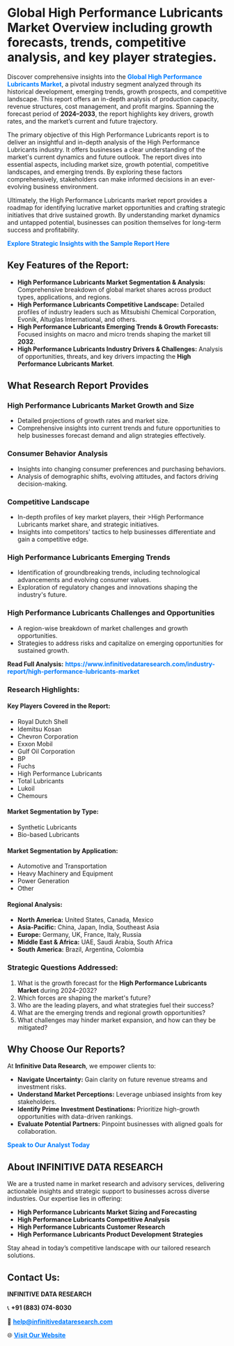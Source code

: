 <h1>Global High Performance Lubricants Market Overview including growth forecasts, trends, competitive analysis, and key player strategies.</h1>
<p>
Discover comprehensive insights into the 
<a href="https://www.infinitivedataresearch.com/industry-report/high-performance-lubricants-market" rel="dofollow" style="color: #007BFF; text-decoration: none;"><strong>Global High Performance Lubricants Market</strong></a>, a pivotal industry segment analyzed through its historical development, emerging trends, growth prospects, and competitive landscape. This report offers an in-depth analysis of production capacity, revenue structures, cost management, and profit margins. Spanning the forecast period of <strong>2024–2033</strong>, the report highlights key drivers, growth rates, and the market’s current and future trajectory.
</p>
<p>
The primary objective of this High Performance Lubricants report is to deliver an insightful and in-depth analysis of the High Performance Lubricants industry. It offers businesses a clear understanding of the market's current dynamics and future outlook. The report dives into essential aspects, including market size, growth potential, competitive landscapes, and emerging trends. By exploring these factors comprehensively, stakeholders can make informed decisions in an ever-evolving business environment.
</p>
<p>
Ultimately, the High Performance Lubricants market report provides a roadmap for identifying lucrative market opportunities and crafting strategic initiatives that drive sustained growth. By understanding market dynamics and untapped potential, businesses can position themselves for long-term success and profitability.
</p>
<p>
<a href="https://www.infinitivedataresearch.com/request-sample/reportId=105387" style="color: #007BFF; text-decoration: none;"><strong>Explore Strategic Insights with the Sample Report Here</strong></a>
</p>

<h2>Key Features of the Report:</h2>
<ul>
<li><strong>High Performance Lubricants Market Segmentation & Analysis:</strong> Comprehensive breakdown of global market shares across product types, applications, and regions.</li>
<li><strong>High Performance Lubricants Competitive Landscape:</strong> Detailed profiles of industry leaders such as Mitsubishi Chemical Corporation, Evonik, Altuglas International, and others.</li>
<li><strong>High Performance Lubricants Emerging Trends & Growth Forecasts:</strong> Focused insights on macro and micro trends shaping the market till <strong>2032</strong>.</li>
<li><strong>High Performance Lubricants Industry Drivers & Challenges:</strong> Analysis of opportunities, threats, and key drivers impacting the <strong>High Performance Lubricants Market</strong>.</li>
</ul>

<h2>What Research Report Provides</h2>
<h3>High Performance Lubricants Market Growth and Size</h3>
<ul>
<li>Detailed projections of growth rates and market size.</li>
<li>Comprehensive insights into current trends and future opportunities to help businesses forecast demand and align strategies effectively.</li>
</ul>

<h3>Consumer Behavior Analysis</h3>
<ul>
<li>Insights into changing consumer preferences and purchasing behaviors.</li>
<li>Analysis of demographic shifts, evolving attitudes, and factors driving decision-making.</li>
</ul>

<h3>Competitive Landscape</h3>
<ul>
<li>In-depth profiles of key market players, their >High Performance Lubricants market share, and strategic initiatives.</li>
<li>Insights into competitors' tactics to help businesses differentiate and gain a competitive edge.</li>
</ul>

<h3>High Performance Lubricants Emerging Trends</h3>
<ul>
<li>Identification of groundbreaking trends, including technological advancements and evolving consumer values.</li>
<li>Exploration of regulatory changes and innovations shaping the industry's future.</li>
</ul>

<h3>High Performance Lubricants Challenges and Opportunities</h3>
<ul>
<li>A region-wise breakdown of market challenges and growth opportunities.</li>
<li>Strategies to address risks and capitalize on emerging opportunities for sustained growth.</li>
</ul>
<p><strong>Read Full Analysis:</strong> <a href="https://www.infinitivedataresearch.com/industry-report/high-performance-lubricants-market" rel="dofollow" style="color: #007BFF; text-decoration: none;"><strong>https://www.infinitivedataresearch.com/industry-report/high-performance-lubricants-market</strong></a></p>
<h3>Research Highlights:</h3>
<h4>Key Players Covered in the Report:</h4>
<ul><li>Royal Dutch Shell</li><li>Idemitsu Kosan</li><li>Chevron Corporation</li><li>Exxon Mobil</li><li>Gulf Oil Corporation</li><li>BP</li><li>Fuchs</li><li>High Performance Lubricants</li><li>Total Lubricants</li><li>Lukoil</li><li>Chemours</li></ul>
<h4>Market Segmentation by Type:</h4>
<ul><li>Synthetic Lubricants</li><li>Bio-based Lubricants</li></ul>
<h4>Market Segmentation by Application:</h4>
<ul><li>Automotive and Transportation</li><li>Heavy Machinery and Equipment</li><li>Power Generation</li><li>Other</li></ul>

<h4>Regional Analysis:</h4>
<ul>
<li><strong>North America:</strong> United States, Canada, Mexico</li>
<li><strong>Asia-Pacific:</strong> China, Japan, India, Southeast Asia</li>
<li><strong>Europe:</strong> Germany, UK, France, Italy, Russia</li>
<li><strong>Middle East & Africa:</strong> UAE, Saudi Arabia, South Africa</li>
<li><strong>South America:</strong> Brazil, Argentina, Colombia</li>
</ul>

<h3>Strategic Questions Addressed:</h3>
<ol>
<li>What is the growth forecast for the <strong>High Performance Lubricants Market</strong> during 2024–2032?</li>
<li>Which forces are shaping the market's future?</li>
<li>Who are the leading players, and what strategies fuel their success?</li>
<li>What are the emerging trends and regional growth opportunities?</li>
<li>What challenges may hinder market expansion, and how can they be mitigated?</li>
</ol>

<h2>Why Choose Our Reports?</h2>
<p>At <strong>Infinitive Data Research</strong>, we empower clients to:</p>
<ul>
<li><strong>Navigate Uncertainty:</strong> Gain clarity on future revenue streams and investment risks.</li>
<li><strong>Understand Market Perceptions:</strong> Leverage unbiased insights from key stakeholders.</li>
<li><strong>Identify Prime Investment Destinations:</strong> Prioritize high-growth opportunities with data-driven rankings.</li>
<li><strong>Evaluate Potential Partners:</strong> Pinpoint businesses with aligned goals for collaboration.</li>
</ul>
<p><a href="https://www.infinitivedataresearch.com/industry-report/high-performance-lubricants-market" rel="dofollow" style="color: #007BFF; text-decoration: none;"><strong>Speak to Our Analyst Today</strong></a></p>

<h2>About INFINITIVE DATA RESEARCH</h2>
<p>We are a trusted name in market research and advisory services, delivering actionable insights and strategic support to businesses across diverse industries. Our expertise lies in offering:</p>
<ul>
<li><strong>High Performance Lubricants Market Sizing and Forecasting</strong></li>
<li><strong>High Performance Lubricants Competitive Analysis</strong></li>
<li><strong>High Performance Lubricants Customer Research</strong></li>
<li><strong>High Performance Lubricants Product Development Strategies</strong></li>
</ul>
<p>Stay ahead in today’s competitive landscape with our tailored research solutions.</p>

<h2>Contact Us:</h2>
<p><strong>INFINITIVE DATA RESEARCH</strong></p>
<p>📞 <strong>+91 (883) 074-8030</strong></p>
<p>📧 <strong><a href="mailto:help@infinitivedataresearch.com" style="color: #007BFF;">help@infinitivedataresearch.com</a></strong></p>
<p>🌐 <strong><a href="https://www.infinitivedataresearch.com" rel="dofollow" style="color: #007BFF;">Visit Our Website</a></strong></p>